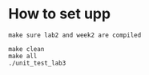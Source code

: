 # How to set upp
```
make sure lab2 and week2 are compiled

make clean
make all
./unit_test_lab3
```